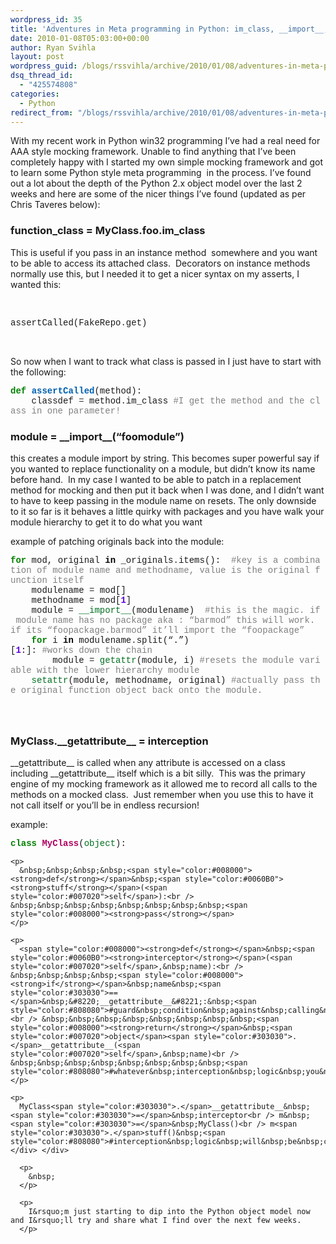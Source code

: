 ```yaml
---
wordpress_id: 35
title: 'Adventures in Meta programming in Python: im_class, __import__, __getattribute__'
date: 2010-01-08T05:03:00+00:00
author: Ryan Svihla
layout: post
wordpress_guid: /blogs/rssvihla/archive/2010/01/08/adventures-in-meta-programming-in-python-im-class-import-getattribute.aspx
dsq_thread_id:
  - "425574808"
categories:
  - Python
redirect_from: "/blogs/rssvihla/archive/2010/01/08/adventures-in-meta-programming-in-python-im-class-import-getattribute.aspx/"
---
```

With my recent work in Python win32 programming I&rsquo;ve had a real need for AAA style mocking framework. Unable to find anything that I&rsquo;ve been completely happy with I started my own simple mocking framework and got to learn some Python style meta programming&nbsp; in the process. I&rsquo;ve found out a lot about the depth of the Python 2.x object model over the last 2 weeks and here are some of the nicer things I&rsquo;ve found (updated as per Chris Taveres below):

### function\_class = MyClass.foo.im\_class 

This is useful if you pass in an instance method&nbsp; somewhere and you want to be able to access its attached class.&nbsp; Decorators on instance methods normally use this, but I needed it to get a nicer syntax on my asserts, I wanted this:

&nbsp;

<div class="wlWriterEditableSmartContent" style="padding-bottom: 0px;margin: 0px;padding-left: 0px;padding-right: 0px;float: none;padding-top: 0px">
  <div style="font-family:consolas,lucida console,courier,monospace">
    assertCalled(FakeRepo<span style="color:#303030">.</span>get)
  </div>
</div>

&nbsp;

So now when I want to track what class is passed in I just have to start with the following:

<div class="wlWriterEditableSmartContent" style="padding-bottom: 0px;margin: 0px;padding-left: 0px;padding-right: 0px;float: none;padding-top: 0px">
  <div style="font-family:consolas,lucida console,courier,monospace">
    <span style="color:#008000"><strong>def</strong></span>&nbsp;<span style="color:#0060B0"><strong>assertCalled</strong></span>(method):<br /> &nbsp;&nbsp;&nbsp;&nbsp;classdef&nbsp;<span style="color:#303030">=</span>&nbsp;method<span style="color:#303030">.</span>im_class&nbsp;<span style="color:#808080">#I&nbsp;get&nbsp;the&nbsp;method&nbsp;and&nbsp;the&nbsp;class&nbsp;in&nbsp;one&nbsp;parameter!</span>
  </div>
</div>

### module = \_\_import\_\_(&ldquo;foomodule&rdquo;)

this creates a module import by string. This becomes super powerful say if you wanted to replace functionality on a module, but didn&rsquo;t know its name before hand.&nbsp; In my case I wanted to be able to patch in a replacement method for mocking and then put it back when I was done, and I didn&rsquo;t want to have to keep passing in the module name on resets. The only downside to it so far is it behaves a little quirky with packages and you have walk your module hierarchy to get it to do what you want

example of patching originals back into the module:

<div class="wlWriterEditableSmartContent" style="padding-bottom: 0px;margin: 0px;padding-left: 0px;padding-right: 0px;float: none;padding-top: 0px">
  <div style="font-family:consolas,lucida console,courier,monospace">
    <span style="color:#008000"><strong>for</strong></span>&nbsp;mod,&nbsp;original&nbsp;<span style="color:#000000"><strong>in</strong></span>&nbsp;_originals<span style="color:#303030">.</span>items():&nbsp;&nbsp;<span style="color:#808080">#key&nbsp;is&nbsp;a&nbsp;combination&nbsp;of&nbsp;module&nbsp;name&nbsp;and&nbsp;methodname,&nbsp;value&nbsp;is&nbsp;the&nbsp;original&nbsp;function&nbsp;itself</span><br /> &nbsp;&nbsp;&nbsp;&nbsp;modulename&nbsp;<span style="color:#303030">=</span>&nbsp;mod[<span style="color:#6000E0"><strong></strong></span>]<br /> &nbsp;&nbsp;&nbsp;&nbsp;methodname&nbsp;<span style="color:#303030">=</span>&nbsp;mod[<span style="color:#6000E0"><strong>1</strong></span>]<br /> &nbsp;&nbsp;&nbsp;&nbsp;module&nbsp;<span style="color:#303030">=</span>&nbsp;<span style="color:#007020">__import__</span>(modulename)&nbsp;&nbsp;<span style="color:#808080">#this&nbsp;is&nbsp;the&nbsp;magic.&nbsp;if&nbsp;module&nbsp;name&nbsp;has&nbsp;no&nbsp;package&nbsp;aka&nbsp;:&nbsp;&ldquo;barmod&rdquo;&nbsp;this&nbsp;will&nbsp;work.&nbsp;if&nbsp;its&nbsp;&ldquo;foopackage.barmod&rdquo;&nbsp;it&rsquo;ll&nbsp;import&nbsp;the&nbsp;&ldquo;foopackage&rdquo;&nbsp;</span><br /> &nbsp;&nbsp;&nbsp;&nbsp;<span style="color:#008000"><strong>for</strong></span>&nbsp;i&nbsp;<span style="color:#000000"><strong>in</strong></span>&nbsp;modulename<span style="color:#303030">.</span>split(&#8220;.&#8221;)[<span style="color:#6000E0"><strong>1</strong></span>:]:&nbsp;<span style="color:#808080">#works&nbsp;down&nbsp;the&nbsp;chain&nbsp;</span><br /> &nbsp;&nbsp;&nbsp;&nbsp;&nbsp;&nbsp;&nbsp;&nbsp;module&nbsp;<span style="color:#303030">=</span>&nbsp;<span style="color:#007020">getattr</span>(module,&nbsp;i)&nbsp;<span style="color:#808080">#resets&nbsp;the&nbsp;module&nbsp;variable&nbsp;with&nbsp;the&nbsp;lower&nbsp;hierarchy&nbsp;module&nbsp;</span><br /> &nbsp;&nbsp;&nbsp;&nbsp;<span style="color:#007020">setattr</span>(module,&nbsp;methodname,&nbsp;original)&nbsp;<span style="color:#808080">#actually&nbsp;pass&nbsp;the&nbsp;original&nbsp;function&nbsp;object&nbsp;back&nbsp;onto&nbsp;the&nbsp;module.</span>
  </div>
</div>

### 

&nbsp;

### MyClass.\_\_getattribute\_\_ = interception

\_\_getattribute\_\_ is called when any attribute is accessed on a class including \_\_getattribute\_\_ itself which is a bit silly.&nbsp; This was the primary engine of my mocking framework as it allowed me to record all calls to the methods on a mocked class.&nbsp; Just remember when you use this to have it not call itself or you&rsquo;ll be in endless recursion!

example:

<div class="wlWriterEditableSmartContent" style="padding-bottom: 0px;margin: 0px;padding-left: 0px;padding-right: 0px;float: none;padding-top: 0px">
  <div style="font-family:consolas,lucida console,courier,monospace">
    <span style="color:#008000"><strong>class</strong></span>&nbsp;<span style="color:#B00060"><strong>MyClass</strong></span>(<span style="color:#007020">object</span>):</p> 
    
    <p>
      &nbsp;&nbsp;&nbsp;&nbsp;<span style="color:#008000"><strong>def</strong></span>&nbsp;<span style="color:#0060B0"><strong>stuff</strong></span>(<span style="color:#007020">self</span>):<br /> &nbsp;&nbsp;&nbsp;&nbsp;&nbsp;&nbsp;&nbsp;&nbsp;<span style="color:#008000"><strong>pass</strong></span>
    </p>
    
    <p>
      <span style="color:#008000"><strong>def</strong></span>&nbsp;<span style="color:#0060B0"><strong>interceptor</strong></span>(<span style="color:#007020">self</span>,&nbsp;name):<br /> &nbsp;&nbsp;&nbsp;&nbsp;<span style="color:#008000"><strong>if</strong></span>&nbsp;name&nbsp;<span style="color:#303030">==</span>&nbsp;&#8220;__getattribute__&#8221;:&nbsp;<span style="color:#808080">#guard&nbsp;condition&nbsp;against&nbsp;calling&nbsp;itself</span><br /> &nbsp;&nbsp;&nbsp;&nbsp;&nbsp;&nbsp;&nbsp;&nbsp;<span style="color:#008000"><strong>return</strong></span>&nbsp;<span style="color:#007020">object</span><span style="color:#303030">.</span>__getattribute__(<span style="color:#007020">self</span>,&nbsp;name)<br /> &nbsp;&nbsp;&nbsp;&nbsp;&nbsp;&nbsp;&nbsp;&nbsp;<span style="color:#808080">#whatever&nbsp;interception&nbsp;logic&nbsp;you&nbsp;need&nbsp;here</span>
    </p>
    
    <p>
      MyClass<span style="color:#303030">.</span>__getattribute__&nbsp;<span style="color:#303030">=</span>&nbsp;interceptor<br /> m&nbsp;<span style="color:#303030">=</span>&nbsp;MyClass()<br /> m<span style="color:#303030">.</span>stuff()&nbsp;<span style="color:#808080">#interception&nbsp;logic&nbsp;will&nbsp;be&nbsp;called&nbsp;here</span> </div> </div> 
      
      <p>
        &nbsp;
      </p>
      
      <p>
        I&rsquo;m just starting to dip into the Python object model now and I&rsquo;ll try and share what I find over the next few weeks.
      </p>